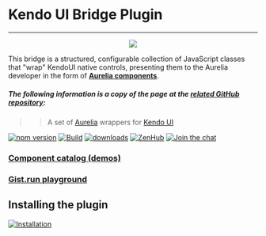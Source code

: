 # Kendo UI Bridge Plugin

***
<p align=center>
  <img src="https://user-images.githubusercontent.com/2712405/30786863-a7579a14-a14a-11e7-9cc0-f9489acb2c69.png"></img>
 <br>
</p>

This bridge is a structured, configurable collection of JavaScript classes that "wrap" KendoUI native controls, presenting them to the Aurelia developer in the form of **[Aurelia components](http://aurelia.io/hub.html#/doc/article/aurelia/framework/latest/creating-components)**.

##### _The following information is a copy of the page at the [related GitHub repository](https://github.com/aurelia-ui-toolkits/aurelia-kendoui-bridge/blob/master/README.md)_:

>> A set of [Aurelia](http://aurelia.io) wrappers for [Kendo UI](http://www.telerik.com/kendo-ui)
>>
[![npm version](https://badge.fury.io/js/aurelia-kendoui-bridge.svg)](https://www.npmjs.com/package/aurelia-kendoui-bridge)
[![Build](https://travis-ci.org/aurelia-ui-toolkits/aurelia-kendoui-bridge.svg)](https://travis-ci.org/aurelia-ui-toolkits/aurelia-kendoui-bridge)
[![downloads](https://img.shields.io/npm/dt/aurelia-kendoui-bridge.svg)](http://npm-stat.com/charts.html?package=aurelia-kendoui-bridge)
[![ZenHub](https://raw.githubusercontent.com/ZenHubIO/support/master/zenhub-badge.png)](https://zenhub.io)
[![Join the chat](https://badges.gitter.im/Join%20Chat.svg)](https://gitter.im/adriatic/Aurelia-KendoUI?utm_source=badge&utm_medium=badge&utm_campaign=pr-badge&utm_content=badge)
>>
### [Component catalog (demos)](http://aurelia-ui-toolkits.github.io/demo-kendo/)
>>
### [Gist.run playground](https://gist.run/?id=809bf843b45efdf8589179f88fd1e507)
>>
## Installing the plugin
[![Installation](http://dabuttonfactory.com/button.png?t=Installation+instructions&f=Calibri-Bold&ts=18&tc=fff&tshs=1&tshc=000&hp=20&vp=8&c=5&bgt=gradient&bgc=3d85c6&ebgc=073763)](http://aurelia-ui-toolkits.github.io/demo-kendo/#/installation)


